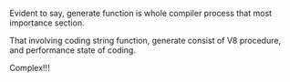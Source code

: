 Evident to say, generate function is whole compiler process that most importance section.

That involving coding string function, generate consist of V8 procedure, and performance state of coding.

Complex!!!